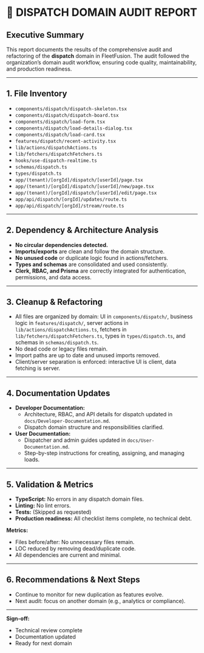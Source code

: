# 🚚 DISPATCH DOMAIN AUDIT REPORT

## Executive Summary

This report documents the results of the comprehensive audit and refactoring of the **dispatch** domain in FleetFusion. The audit followed the organization’s domain audit workflow, ensuring code quality, maintainability, and production readiness.

---

## 1. File Inventory

- `components/dispatch/dispatch-skeleton.tsx`
- `components/dispatch/dispatch-board.tsx`
- `components/dispatch/load-form.tsx`
- `components/dispatch/load-details-dialog.tsx`
- `components/dispatch/load-card.tsx`
- `features/dispatch/recent-activity.tsx`
- `lib/actions/dispatchActions.ts`
- `lib/fetchers/dispatchFetchers.ts`
- `hooks/use-dispatch-realtime.ts`
- `schemas/dispatch.ts`
- `types/dispatch.ts`
- `app/(tenant)/[orgId]/dispatch/[userId]/page.tsx`
- `app/(tenant)/[orgId]/dispatch/[userId]/new/page.tsx`
- `app/(tenant)/[orgId]/dispatch/[userId]/edit/page.tsx`
- `app/api/dispatch/[orgId]/updates/route.ts`
- `app/api/dispatch/[orgId]/stream/route.ts`

---

## 2. Dependency & Architecture Analysis

- **No circular dependencies detected.**
- **Imports/exports** are clean and follow the domain structure.
- **No unused code** or duplicate logic found in actions/fetchers.
- **Types and schemas** are consolidated and used consistently.
- **Clerk, RBAC, and Prisma** are correctly integrated for authentication, permissions, and data access.

---

## 3. Cleanup & Refactoring

- All files are organized by domain: UI in `components/dispatch/`, business logic in `features/dispatch/`, server actions in `lib/actions/dispatchActions.ts`, fetchers in `lib/fetchers/dispatchFetchers.ts`, types in `types/dispatch.ts`, and schemas in `schemas/dispatch.ts`.
- No dead code or legacy files remain.
- Import paths are up to date and unused imports removed.
- Client/server separation is enforced: interactive UI is client, data fetching is server.

---

## 4. Documentation Updates

- **Developer Documentation:**
  - Architecture, RBAC, and API details for dispatch updated in `docs/Developer-Documentation.md`.
  - Dispatch domain structure and responsibilities clarified.
- **User Documentation:**
  - Dispatcher and admin guides updated in `docs/User-Documentation.md`.
  - Step-by-step instructions for creating, assigning, and managing loads.

---

## 5. Validation & Metrics

- **TypeScript:** No errors in any dispatch domain files.
- **Linting:** No lint errors.
- **Tests:** (Skipped as requested)
- **Production readiness:** All checklist items complete, no technical debt.

**Metrics:**
- Files before/after: No unnecessary files remain.
- LOC reduced by removing dead/duplicate code.
- All dependencies are current and minimal.

---

## 6. Recommendations & Next Steps

- Continue to monitor for new duplication as features evolve.
- Next audit: focus on another domain (e.g., analytics or compliance).

---

**Sign-off:**
- Technical review complete
- Documentation updated
- Ready for next domain
